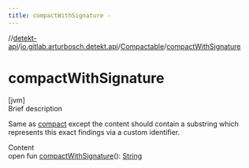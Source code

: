 ```yaml
---
title: compactWithSignature -
---
```

//[detekt-api](../../index.md)/[io.gitlab.arturbosch.detekt.api](../index.md)/[Compactable](index.md)/[compactWithSignature](compact-with-signature.md)



# compactWithSignature  
[jvm]  
Brief description  


Same as [compact](compact.md) except the content should contain a substring which represents this exact findings via a custom identifier.

  
Content  
open fun [compactWithSignature](compact-with-signature.md)(): [String](https://kotlinlang.org/api/latest/jvm/stdlib/kotlin/-string/index.html)  



